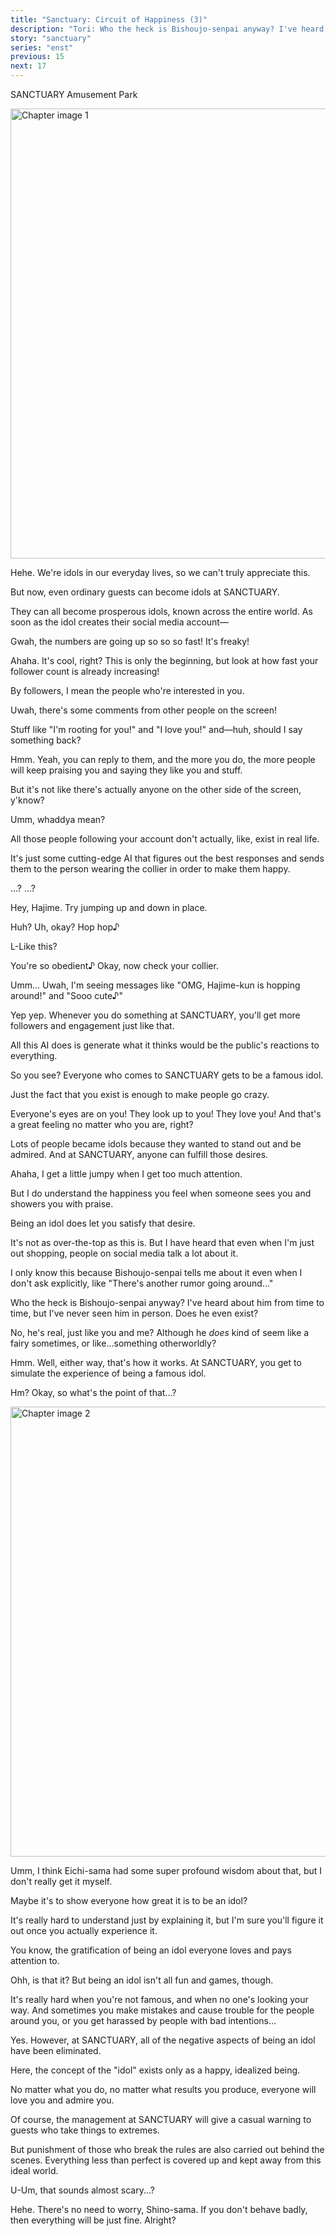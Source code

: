 ```yaml
---
title: "Sanctuary: Circuit of Happiness (3)"
description: "Tori: Who the heck is Bishoujo-senpai anyway? I've heard about him from time to time, but I've never seen him in person. Does he even exist?"
story: "sanctuary"
series: "enst"
previous: 15
next: 17
---
```


<Season s="Winter"/>

<Location>SANCTUARY Amusement Park</Location>

<Image src="/img/tl/sanctuary/16/1.jpg" alt="Chapter image 1" layout="responsive" width="1560" height="720" quality="100" />

<Bubble character="Yuzuru">

Hehe. We're idols in our everyday lives, so we can't truly appreciate this.

But now, even ordinary guests can become idols at SANCTUARY.

They can all become prosperous idols, known across the entire world. As soon as the idol creates their social media account&NoBreak;—

</Bubble>

<Bubble character="Mitsuru">

Gwah, the numbers are going up so so so fast! It's freaky!

</Bubble>

<Bubble character="Tori">

Ahaha. It's cool, right? This is only the beginning, but look at how fast your follower count is already increasing!

By followers, I mean the people who're interested in you.

</Bubble>

<Bubble character="Mitsuru">

Uwah, there's some comments from other people on the screen!

Stuff like "I'm rooting for you!" and "I love you!" and—huh, should I say something back?

</Bubble>

<Bubble character="Tori">

Hmm. Yeah, you can reply to them, and the more you do, the more people will keep praising you and saying they like you and stuff.

But it's not like there's actually anyone on the other side of the screen, y'know?

</Bubble>

<Bubble character="Mitsuru">

Umm, whaddya mean?

</Bubble>

<Bubble character="Tori">

All those people following your account don't actually, like, exist in real life.

It's just some cutting-edge AI that figures out the best responses and sends them to the person wearing the collier in order to make them happy.

</Bubble>

<Bubble character="Mitsuru">

...? ...?

</Bubble>

<Bubble character="Tori">

Hey, Hajime. Try jumping up and down in place.

</Bubble>

<Bubble character="Hajime">

Huh? Uh, okay? Hop hop&NoBreak;♪

L-Like this?

</Bubble>

<Bubble character="Tori">

You're so obedient&NoBreak;♪ Okay, now check your collier.

</Bubble>

<Bubble character="Hajime">

Umm... Uwah, I'm seeing messages like "OMG, Hajime-kun is hopping around!" and "Sooo cute&NoBreak;♪"

</Bubble>

<Bubble character="Tori">

Yep yep. Whenever you do something at SANCTUARY, you'll get more followers and engagement just like that.

All this AI does is generate what it thinks would be the public's reactions to everything.

So you see? Everyone who comes to SANCTUARY gets to be a famous idol.

Just the fact that you exist is enough to make people go crazy.

Everyone's eyes are on you! They look up to you! They love you! And that's a great feeling no matter who you are, right?

Lots of people became idols because they wanted to stand out and be admired. And at SANCTUARY, anyone can fulfill those desires.

</Bubble>

<Bubble character="Hajime">

Ahaha, I get a little jumpy when I get too much attention.

But I do understand the happiness you feel when someone sees you and showers you with praise.

Being an idol does let you satisfy that desire.

It's not as over-the-top as this is. But I have heard that even when I'm just out shopping, people on social media talk a lot about it.

I only know this because Bishoujo-senpai tells me about it even when I don't ask explicitly, like "There's another rumor going around..."

</Bubble>

<Bubble character="Tori">

Who the heck is Bishoujo-senpai anyway? I've heard about him from time to time, but I've never seen him in person. Does he even exist?

</Bubble>

<Bubble character="Hajime">

No, he's real, just like you and me? Although he _does_ kind of seem like a fairy sometimes, or like...something otherworldly?

</Bubble>

<Bubble character="Tori">

Hmm. Well, either way, that's how it works. At SANCTUARY, you get to simulate the experience of being a famous idol.

</Bubble>

<Bubble character="Mitsuru">

Hm? Okay, so what's the point of that...?

</Bubble>

<Image src="/img/tl/sanctuary/16/2.jpg" alt="Chapter image 2" layout="responsive" width="1560" height="720" quality="100" />

<Bubble character="Tori">

Umm, I think Eichi-sama had some super profound wisdom about that, but I don't really get it myself.

Maybe it's to show everyone how great it is to be an idol?

It's really hard to understand just by explaining it, but I'm sure you'll figure it out once you actually experience it.

You know, the gratification of being an idol everyone loves and pays attention to.

</Bubble>

<Bubble character="Hajime">

Ohh, is that it? But being an idol isn't all fun and games, though.

It's really hard when you're not famous, and when no one's looking your way. And sometimes you make mistakes and cause trouble for the people around you, or you get harassed by people with bad intentions...

</Bubble>

<Bubble character="Yuzuru">

Yes. However, at SANCTUARY, all of the negative aspects of being an idol have been eliminated.

Here, the concept of the "idol" exists only as a happy, idealized being.

No matter what you do, no matter what results you produce, everyone will love you and admire you.

Of course, the management at SANCTUARY will give a casual warning to guests who take things to extremes.

But punishment of those who break the rules are also carried out behind the scenes. Everything less than perfect is covered up and kept away from this ideal world.

</Bubble>

<Bubble character="Hajime">

U-Um, that sounds almost scary...?

</Bubble>

<Bubble character="Yuzuru">

Hehe. There's no need to worry, Shino-sama. If you don't behave badly, then everything will be just fine. Alright?

</Bubble>

<Credits tl="[Ciel](https://twitter.com/bluefilaments)" tlc="[remi](https://twitter.com/trystofstarrs), [Ren](https://tomoya.moe)" qc="[honeyspades](https://honeyspades.tumblr.com), [Simon](https://twitter.com/dapporock)" />
